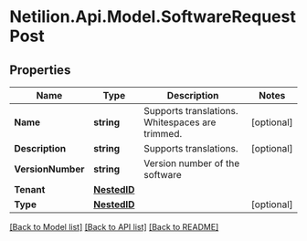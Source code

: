 # Netilion.Api.Model.SoftwareRequestPost
## Properties

Name | Type | Description | Notes
------------ | ------------- | ------------- | -------------
**Name** | **string** | Supports translations. Whitespaces are trimmed. | [optional] 
**Description** | **string** | Supports translations. | [optional] 
**VersionNumber** | **string** | Version number of the software | 
**Tenant** | [**NestedID**](NestedID.md) |  | 
**Type** | [**NestedID**](NestedID.md) |  | [optional] 

[[Back to Model list]](../README.md#documentation-for-models) [[Back to API list]](../README.md#documentation-for-api-endpoints) [[Back to README]](../README.md)

